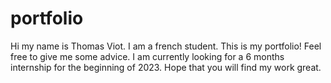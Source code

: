 # portfolio
Hi my name is Thomas Viot. I am a french student. 
This is my portfolio! Feel free to give me some advice. I am currently looking for a 6 months internship for the beginning of 2023.
Hope that you will find my work great.  

